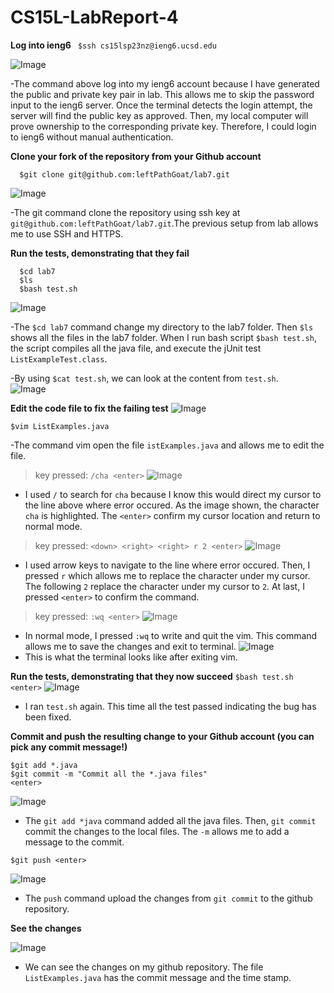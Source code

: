 CS15L-LabReport-4
========
  
**Log into ieng6**
  ` $ssh cs15lsp23nz@ieng6.ucsd.edu`
  
 ![Image](LoginToIeng6.jpg)
  
  -The command above log into my ieng6 account because I have generated the public and private key pair in lab. This allows me to skip the password input to the ieng6 server. Once the terminal detects the login attempt, the server will find the public key as approved. Then, my local computer will prove ownership to the corresponding private key. Therefore, I could login to ieng6 without manual authentication.

**Clone your fork of the repository from your Github account**

  ````
    $git clone git@github.com:leftPathGoat/lab7.git
  ````
 ![Image](LoginToIeng6.jpg)
 
  -The git command clone the repository using ssh key at `git@github.com:leftPathGoat/lab7.git`.The previous setup from lab allows me to use SSH and HTTPS.
  
**Run the tests, demonstrating that they fail**
  ````
    $cd lab7 
    $ls
    $bash test.sh
  ````
 ![Image](testFail.jpg)
 
 -The `$cd lab7` command change my directory to the lab7 folder. Then `$ls` shows all the files in the lab7 folder. When I run bash script `$bash test.sh`, the script compiles all the java file, and execute the jUnit test `ListExampleTest.class`. 
 
 -By using `$cat test.sh`, we can look at the content from `test.sh`.  
 ![Image](catTest.jpg)
  
**Edit the code file to fix the failing test**
 ![Image](vimOpen.jpg)
 
````
$vim ListExamples.java
````

-The command vim open the file `istExamples.java` and allows me to edit the file.
> key pressed:
  `/cha <enter>`
  ![Image](search.jpg)
  - I used `/` to search for `cha` because I know this would direct my cursor to the line above where error occured. As the image shown, the character `cha` is highlighted. The `<enter>` confirm my cursor location and return to normal mode. 
  
> key pressed:
  `<down> <right> <right> r 2 <enter>`
  ![Image](r2.jpg)
  - I used arrow keys to navigate to the line where error occured. Then, I pressed `r` which allows me to replace the character under my cursor. The following `2` replace the character under my cursor to `2`. At last, I pressed `<enter>` to confirm the command. 
> key pressed:
  `:wq <enter>`
  ![Image](wq.jpg)
 
  - In normal mode, I pressed `:wq` to write and quit the vim. This command allows me to save the changes and exit to terminal. 
  ![Image](normal.jpg)
  - This is what the terminal looks like after exiting vim.
  
**Run the tests, demonstrating that they now succeed**
  `$bash test.sh <enter>`
  ![Image](testSuccess.jpg)
  
  - I ran `test.sh` again. This time all the test passed indicating the bug has been fixed.
  
**Commit and push the resulting change to your Github account (you can pick any commit message!)**
  ````
  $git add *.java
  $git commit -m "Commit all the *.java files"
  <enter>
  ````
  ![Image](gitaddAndCommit.jpg)
  
  - The `git add *java` command added all the java files. Then, `git commit` commit the changes to the local files. The `-m` allows me to add a message to the commit. 
  
  `$git push <enter>`
  
  ![Image](gitPush.jpg)
  
  - The `push` command upload the changes from `git commit` to the github repository.

**See the changes**
  
  ![Image](github.jpg)
  
  - We can see the changes on my github repository. The file `ListExamples.java` has the commit message and the time stamp.

